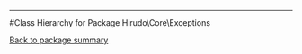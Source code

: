 - - -

#Class Hierarchy for Package Hirudo\Core\Exceptions

<div><a href='https://github.com/JeyDotC/Hirudo-docs/tree/master/hirudo/core/exceptions'>Back to package summary</a></div>


